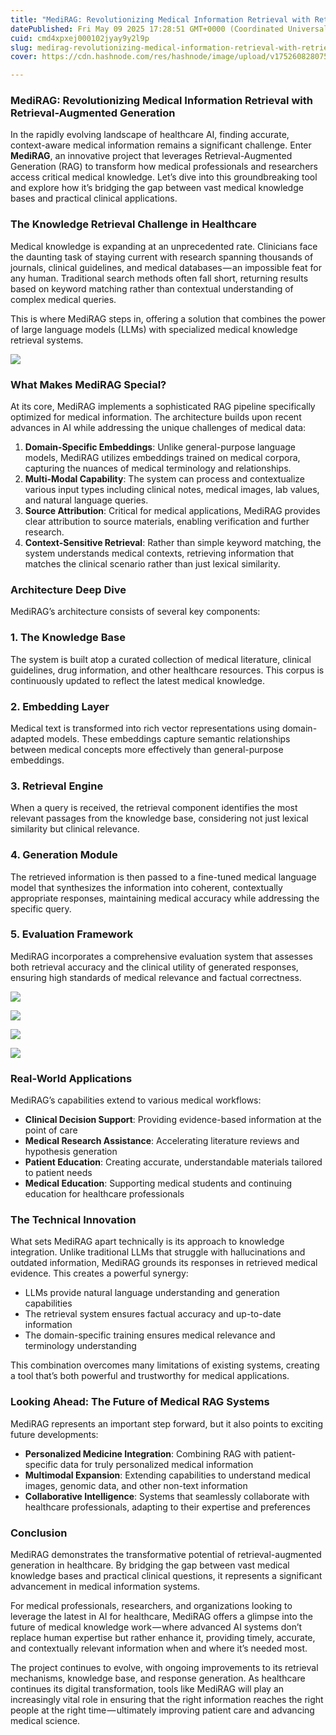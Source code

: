 ```yaml
---
title: "MediRAG: Revolutionizing Medical Information Retrieval with Retrieval-Augmented Generation"
datePublished: Fri May 09 2025 17:28:51 GMT+0000 (Coordinated Universal Time)
cuid: cmd4xpxej000102jyay9y2l9p
slug: medirag-revolutionizing-medical-information-retrieval-with-retrieval-augmented-generation-17d856df2f45
cover: https://cdn.hashnode.com/res/hashnode/image/upload/v1752608280758/9c70224b-35ba-4585-a6b5-4d19736a97df.png

---
```


### MediRAG: Revolutionizing Medical Information Retrieval with Retrieval-Augmented Generation

In the rapidly evolving landscape of healthcare AI, finding accurate, context-aware medical information remains a significant challenge. Enter **MediRAG**, an innovative project that leverages Retrieval-Augmented Generation (RAG) to transform how medical professionals and researchers access critical medical knowledge. Let’s dive into this groundbreaking tool and explore how it’s bridging the gap between vast medical knowledge bases and practical clinical applications.

### The Knowledge Retrieval Challenge in Healthcare

Medical knowledge is expanding at an unprecedented rate. Clinicians face the daunting task of staying current with research spanning thousands of journals, clinical guidelines, and medical databases — an impossible feat for any human. Traditional search methods often fall short, returning results based on keyword matching rather than contextual understanding of complex medical queries.

This is where MediRAG steps in, offering a solution that combines the power of large language models (LLMs) with specialized medical knowledge retrieval systems.

![](https://cdn.hashnode.com/res/hashnode/image/upload/v1752608269929/e93dc817-38e0-4bf4-af32-575a499d0130.png)

### What Makes MediRAG Special?

At its core, MediRAG implements a sophisticated RAG pipeline specifically optimized for medical information. The architecture builds upon recent advances in AI while addressing the unique challenges of medical data:

1.  **Domain-Specific Embeddings**: Unlike general-purpose language models, MediRAG utilizes embeddings trained on medical corpora, capturing the nuances of medical terminology and relationships.
2.  **Multi-Modal Capability**: The system can process and contextualize various input types including clinical notes, medical images, lab values, and natural language queries.
3.  **Source Attribution**: Critical for medical applications, MediRAG provides clear attribution to source materials, enabling verification and further research.
4.  **Context-Sensitive Retrieval**: Rather than simple keyword matching, the system understands medical contexts, retrieving information that matches the clinical scenario rather than just lexical similarity.

### Architecture Deep Dive

MediRAG’s architecture consists of several key components:

### 1\. The Knowledge Base

The system is built atop a curated collection of medical literature, clinical guidelines, drug information, and other healthcare resources. This corpus is continuously updated to reflect the latest medical knowledge.

### 2\. Embedding Layer

Medical text is transformed into rich vector representations using domain-adapted models. These embeddings capture semantic relationships between medical concepts more effectively than general-purpose embeddings.

### 3\. Retrieval Engine

When a query is received, the retrieval component identifies the most relevant passages from the knowledge base, considering not just lexical similarity but clinical relevance.

### 4\. Generation Module

The retrieved information is then passed to a fine-tuned medical language model that synthesizes the information into coherent, contextually appropriate responses, maintaining medical accuracy while addressing the specific query.

### 5\. Evaluation Framework

MediRAG incorporates a comprehensive evaluation system that assesses both retrieval accuracy and the clinical utility of generated responses, ensuring high standards of medical relevance and factual correctness.

![](https://cdn.hashnode.com/res/hashnode/image/upload/v1752608272563/623f79c6-1bdd-4d4a-9415-c127a75cc888.png)

![](https://cdn.hashnode.com/res/hashnode/image/upload/v1752608274381/bb2d405d-1586-4781-9e98-7cf93467c973.png)

![](https://cdn.hashnode.com/res/hashnode/image/upload/v1752608276158/3a6e6f7f-7ee9-4b2b-a072-b9d0db9886eb.png)

![](https://cdn.hashnode.com/res/hashnode/image/upload/v1752608278916/8f7c8623-87a9-449e-a766-831c4cbcb070.png)

### Real-World Applications

MediRAG’s capabilities extend to various medical workflows:

*   **Clinical Decision Support**: Providing evidence-based information at the point of care
*   **Medical Research Assistance**: Accelerating literature reviews and hypothesis generation
*   **Patient Education**: Creating accurate, understandable materials tailored to patient needs
*   **Medical Education**: Supporting medical students and continuing education for healthcare professionals

### The Technical Innovation

What sets MediRAG apart technically is its approach to knowledge integration. Unlike traditional LLMs that struggle with hallucinations and outdated information, MediRAG grounds its responses in retrieved medical evidence. This creates a powerful synergy:

*   LLMs provide natural language understanding and generation capabilities
*   The retrieval system ensures factual accuracy and up-to-date information
*   The domain-specific training ensures medical relevance and terminology understanding

This combination overcomes many limitations of existing systems, creating a tool that’s both powerful and trustworthy for medical applications.

### Looking Ahead: The Future of Medical RAG Systems

MediRAG represents an important step forward, but it also points to exciting future developments:

*   **Personalized Medicine Integration**: Combining RAG with patient-specific data for truly personalized medical information
*   **Multimodal Expansion**: Extending capabilities to understand medical images, genomic data, and other non-text information
*   **Collaborative Intelligence**: Systems that seamlessly collaborate with healthcare professionals, adapting to their expertise and preferences

### Conclusion

MediRAG demonstrates the transformative potential of retrieval-augmented generation in healthcare. By bridging the gap between vast medical knowledge bases and practical clinical questions, it represents a significant advancement in medical information systems.

For medical professionals, researchers, and organizations looking to leverage the latest in AI for healthcare, MediRAG offers a glimpse into the future of medical knowledge work — where advanced AI systems don’t replace human expertise but rather enhance it, providing timely, accurate, and contextually relevant information when and where it’s needed most.

The project continues to evolve, with ongoing improvements to its retrieval mechanisms, knowledge base, and response generation. As healthcare continues its digital transformation, tools like MediRAG will play an increasingly vital role in ensuring that the right information reaches the right people at the right time — ultimately improving patient care and advancing medical science.